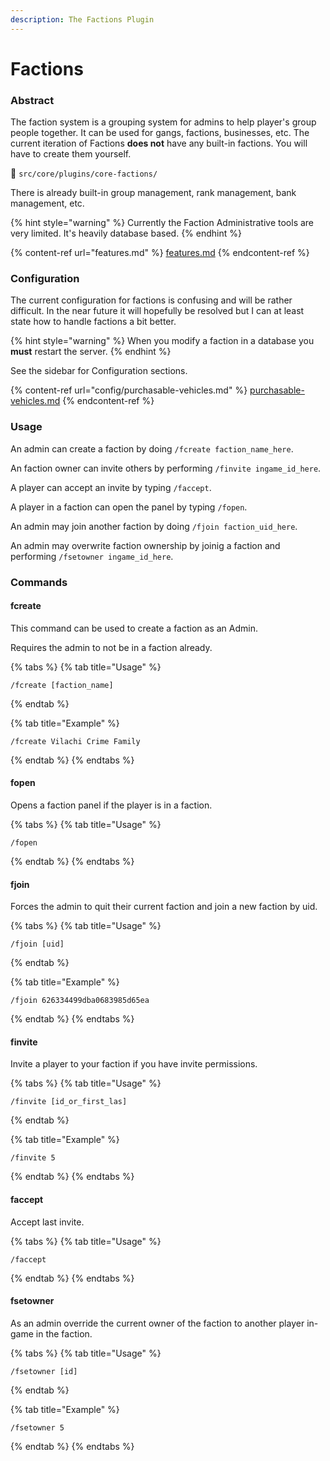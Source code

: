 ```yaml
---
description: The Factions Plugin
---
```


# Factions

### Abstract

The faction system is a grouping system for admins to help player's group people together. It can be used for gangs, factions, businesses, etc. The current iteration of Factions **does not** have any built-in factions. You will have to create them yourself.

📁 `src/core/plugins/core-factions/`

There is already built-in group management, rank management, bank management, etc.

{% hint style="warning" %}
Currently the Faction Administrative tools are very limited. It's heavily database based.
{% endhint %}

{% content-ref url="features.md" %}
[features.md](features.md)
{% endcontent-ref %}

### Configuration

The current configuration for factions is confusing and will be rather difficult. In the near future it will hopefully be resolved but I can at least state how to handle factions a bit better.

{% hint style="warning" %}
When you modify a faction in a database you **must** restart the server.
{% endhint %}

See the sidebar for Configuration sections.

{% content-ref url="config/purchasable-vehicles.md" %}
[purchasable-vehicles.md](config/purchasable-vehicles.md)
{% endcontent-ref %}

### Usage

An admin can create a faction by doing `/fcreate faction_name_here`.

An faction owner can invite others by performing `/finvite ingame_id_here`.

A player can accept an invite by typing `/faccept`.

A player in a faction can open the panel by typing `/fopen`.

An admin may join another faction by doing `/fjoin faction_uid_here`.

An admin may overwrite faction ownership by joinig a faction and performing `/fsetowner ingame_id_here`.

### Commands

#### fcreate

This command can be used to create a faction as an Admin.

Requires the admin to not be in a faction already.

{% tabs %}
{% tab title="Usage" %}
```
/fcreate [faction_name]
```
{% endtab %}

{% tab title="Example" %}
```
/fcreate Vilachi Crime Family
```
{% endtab %}
{% endtabs %}

#### fopen

Opens a faction panel if the player is in a faction.

{% tabs %}
{% tab title="Usage" %}
```
/fopen
```
{% endtab %}
{% endtabs %}

#### fjoin

Forces the admin to quit their current faction and join a new faction by uid.

{% tabs %}
{% tab title="Usage" %}
```
/fjoin [uid]
```
{% endtab %}

{% tab title="Example" %}
```
/fjoin 626334499dba0683985d65ea
```
{% endtab %}
{% endtabs %}

#### finvite

Invite a player to your faction if you have invite permissions.

{% tabs %}
{% tab title="Usage" %}
```
/finvite [id_or_first_las]
```
{% endtab %}

{% tab title="Example" %}
```
/finvite 5
```
{% endtab %}
{% endtabs %}

#### faccept

Accept last invite.

{% tabs %}
{% tab title="Usage" %}
```
/faccept
```
{% endtab %}
{% endtabs %}

#### fsetowner

As an admin override the current owner of the faction to another player in-game in the faction.

{% tabs %}
{% tab title="Usage" %}
```
/fsetowner [id]
```
{% endtab %}

{% tab title="Example" %}
```
/fsetowner 5
```
{% endtab %}
{% endtabs %}
